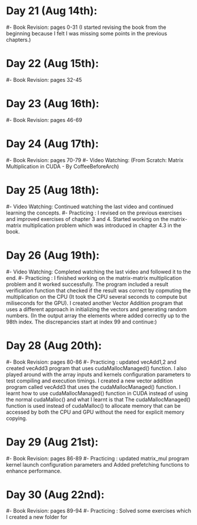 # Day 21 (Aug 14th):
#- Book Revision: pages 0-31 (I started revising the book from the beginning because I felt I was missing some points in the previous chapters.)

# Day 22 (Aug 15th):
#- Book Revision: pages 32-45

# Day 23 (Aug 16th):
#- Book Revision: pages 46-69

# Day 24 (Aug 17th):
#- Book Revision: pages 70-79
#- Video Watching: (From Scratch: Matrix Multiplication in CUDA - By CoffeeBeforeArch)

# Day 25 (Aug 18th):
#- Video Watching: Continued watching the last video and continued learning the concepts.
#- Practicing : I revised on the previous exercises and improved exercises of chapter 3 and 4.
    Started working on the matrix-matrix multiplication problem which was introduced in chapter 4.3 in the book.

# Day 26 (Aug 19th):
#- Video Watching: Completed watching the last video and followed it to the end.
#- Practicing : I finished working on the matrix-matrix multiplication problem and it worked successfully.
                    The program included a result verification function that checked if the result was correct by copmuting the multiplication on the CPU (It took the CPU several seconds to compute but miliseconds for the GPU).
                I created another Vector Addition program that uses a different approach in initializing the vectors and generating random numbers.
                    (In the output array the elements where added correctly up to the 98th index. The discrepancies start at index 99 and continue:)
# Day 28 (Aug 20th):
#- Book Revision: pages 80-86
#- Practicing : updated vecAdd1,2 and created vecAdd3 program that uses cudaMallocManaged() function.
                I also played around with the array inputs and kernels configuration parameters to test compiling and execution timings.
                I created a new vector addition program called vecAdd3 that uses the cudaMallocManaged() function.
                    I learnt how to use cudaMallocManaged() function in CUDA instead of using the normal cudaMalloc() and what I learnt is that The cudaMallocManaged() function is used instead of cudaMalloc() to allocate memory that can be accessed by both the CPU and GPU without the need for explicit memory copying.


# Day 29 (Aug 21st):
#- Book Revision: pages 86-89
#- Practicing : updated matrix_mul program kernel launch configuration parameters and Added prefetching functions to enhance performance.

# Day 30 (Aug 22nd):
#- Book Revision: pages 89-94
#- Practicing : Solved some exercises which I created a new folder for


